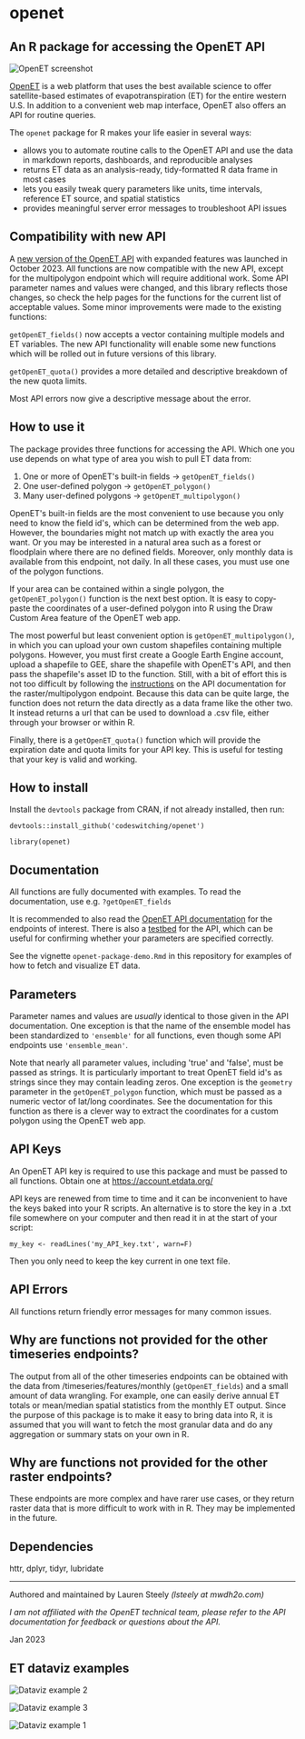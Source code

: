 # openet
## An R package for accessing the OpenET API

![OpenET screenshot](OpenET_screenshot.PNG?raw=true "OpenET screenshot")

[OpenET](http://openetdata.org) is a web platform that uses the best available science to offer satellite-based estimates of evapotranspiration (ET) for the entire western U.S. In addition to a convenient web map interface, OpenET also offers an API for routine queries.

The `openet` package for R makes your life easier in several ways:

- allows you to automate routine calls to the OpenET API and use the data in markdown reports, dashboards, and reproducible analyses
- returns ET data as an analysis-ready, tidy-formatted R data frame in most cases
- lets you easily tweak query parameters like units, time intervals, reference ET source, and spatial statistics
- provides meaningful server error messages to troubleshoot API issues

## Compatibility with new API

A [new version of the OpenET API](https://openetdata.org/api-info/) with expanded features was launched in October 2023. All functions are now compatible with the new API, except for the multipolygon endpoint which will require additional work. Some API parameter names and values were changed, and this library reflects those changes, so check the help pages for the functions for the current list of acceptable values. Some minor improvements were made to the existing functions:

`getOpenET_fields()` now accepts a vector containing multiple models and ET variables. The new API functionality will enable some new functions which will be rolled out in future versions of this library.

`getOpenET_quota()` provides a more detailed and descriptive breakdown of the new quota limits.

Most API errors now give a descriptive message about the error.

## How to use it

The package provides three functions for accessing the API. Which one you use depends on what type of area you wish to pull ET data from:

1. One or more of OpenET's built-in fields -> `getOpenET_fields()`
2. One user-defined polygon -> `getOpenET_polygon()`
3. Many user-defined polygons -> `getOpenET_multipolygon()`

OpenET's built-in fields are the most convenient to use because you only need to know the field id's, which can be determined from the web app. However, the boundaries might not match up with exactly the area you want. Or you may be interested in a natural area such as a forest or floodplain where there are no defined fields. Moreover, only monthly data is available from this endpoint, not daily. In all these cases, you must use one of the polygon functions.

If your area can be contained within a single polygon, the `getOpenET_polygon()` function is the next best option. It is easy to copy-paste the coordinates of a user-defined polygon into R using the Draw Custom Area feature of the OpenET web app.

The most powerful but least convenient option is `getOpenET_multipolygon()`, in which you can upload your own custom shapefiles containing multiple polygons. However, you must first create a Google Earth Engine account, upload a shapefile to GEE, share the shapefile with OpenET's API, and then pass the shapefile's asset ID to the function. Still, with a bit of effort this is not too difficult by following the [instructions](https://open-et.github.io/docs/build/html/ras_timeseries.html#raster-timeseries-multipolygon) on the API documentation for the raster/multipolygon endpoint. Because this data can be quite large, the function does not return the data directly as a data frame like the other two. It instead returns a url that can be used to download a .csv file, either through your browser or within R.

Finally, there is a `getOpenET_quota()` function which will provide the expiration date and quota limits for your API key. This is useful for testing that your key is valid and working.

## How to install

Install the `devtools` package from CRAN, if not already installed, then run:

`devtools::install_github('codeswitching/openet')`

`library(openet)`

## Documentation

All functions are fully documented with examples. To read the documentation, use e.g. `?getOpenET_fields`

It is recommended to also read the [OpenET API documentation](https://openet.gitbook.io/docs/) for the endpoints of interest. There is also a [testbed](https://openet-api.org/) for the API, which can be useful for confirming whether your parameters are specified correctly.

See the vignette `openet-package-demo.Rmd` in this repository for examples of how to fetch and visualize ET data.

## Parameters

Parameter names and values are *usually* identical to those given in the API documentation. One exception is that the name of the ensemble model has been standardized  to `'ensemble'` for all functions, even though some API endpoints use `'ensemble_mean'`.

Note that nearly all parameter values, including 'true' and 'false', must be passed as strings. It is particularly important to treat OpenET field id's as strings since they may contain leading zeros. One exception is the `geometry` parameter in the `getOpenET_polygon` function, which must be passed as a numeric vector of lat/long coordinates. See the documentation for this function as there is a clever way to extract the coordinates for a custom polygon using the OpenET web app.

## API Keys

An OpenET API key is required to use this package and must be passed to all functions. Obtain one at https://account.etdata.org/

API keys are renewed from time to time and it can be inconvenient to have the keys baked into your R scripts. An alternative is to store the key in a .txt file somewhere on your computer and then read it in at the start of your script:

`my_key <- readLines('my_API_key.txt', warn=F)`

Then you only need to keep the key current in one text file.

## API Errors

All functions return friendly error messages for many common issues.

## Why are functions not provided for the other timeseries endpoints?

The output from all of the other timeseries endpoints can be obtained with the data from /timeseries/features/monthly (`getOpenET_fields`) and a small amount of data wrangling. For example, one can easily derive annual ET totals or mean/median spatial statistics from the monthly ET output. Since the purpose of this package is to make it easy to bring data into R, it is assumed that you will want to fetch the most granular data and do any aggregation or summary stats on your own in R.

## Why are functions not provided for the other raster endpoints?

These endpoints are more complex and have rarer use cases, or they return raster data that is more difficult to work with in R. They may be implemented in the future.

## Dependencies

httr, dplyr, tidyr, lubridate

---

Authored and maintained by Lauren Steely *(lsteely at mwdh2o.com)*

*I am not affiliated with the OpenET technical team, please refer to the API documentation for feedback or questions about the API.*

Jan 2023

## ET dataviz examples

![Dataviz example 2](Dataviz_example2.PNG?raw=true "ET dataviz example 2")

![Dataviz example 3](Dataviz_example3.PNG?raw=true "ET dataviz example 3")

![Dataviz example 1](Dataviz_example.PNG?raw=true "ET dataviz example 1")
